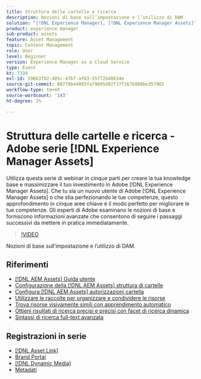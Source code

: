 ```yaml
---
title: Struttura delle cartelle e ricerca
description: Nozioni di base sull’impostazione e l’utilizzo di DAM
solution: "[!DNL Experience Manager], [!DNL Experience Manager Assets]"
product: experience manager
sub-product: assets
feature: Asset Management
topic: Content Management
role: User
level: Beginner
version: Experience Manager as a Cloud Service
type: Event
kt: 7338
exl-id: 596b3f82-405c-47bf-af63-55f72bd8634e
source-git-commit: 88778b44085fa79695d92f37f167b000be357965
workflow-type: tm+mt
source-wordcount: '143'
ht-degree: 2%

---
```


# Struttura delle cartelle e ricerca - Adobe serie [!DNL Experience Manager Assets]

Utilizza questa serie di webinar in cinque parti per creare la tua knowledge base e massimizzare il tuo investimento in Adobe [!DNL Experience Manager Assets]. Che tu sia un nuovo utente di Adobe [!DNL Experience Manager Assets] o che stia perfezionando le tue competenze, questo approfondimento in cinque aree chiave è il modo perfetto per migliorare le tue competenze. Gli esperti di Adobe esaminano le nozioni di base e forniscono informazioni avanzate che consentono di seguire i passaggi successivi da mettere in pratica immediatamente.

>[!VIDEO](https://video.tv.adobe.com/v/332135/?quality=12&learn=on&hidetitle=true)

Nozioni di base sull’impostazione e l’utilizzo di DAM.

## Riferimenti

* [[!DNL AEM Assets] Guida utente](https://experienceleague.adobe.com/en/docs/experience-manager-65/content/assets/assets)
* [Configurazione della  [!DNL AEM Assets] struttura di cartelle](https://experienceleague.adobe.com/en/docs/experience-manager-learn/assets/configuring/baseline-folders)
* [Configura [!DNL AEM Assets] autorizzazioni cartella](https://experienceleague.adobe.com/en/docs/experience-manager-learn/assets/configuring/baseline-permissions)
* [Utilizzare le raccolte per organizzare e condividere le risorse](https://experienceleague.adobe.com/en/docs/experience-manager-learn/assets/search-and-discovery/collections)
* [Trova risorse visivamente simili con apprendimento automatico](https://experienceleague.adobe.com/en/docs/experience-manager-learn/assets/search-and-discovery/search)
* [Ottieni risultati di ricerca precisi e precisi con facet di ricerca dinamica](https://experienceleague.adobe.com/en/docs/experience-manager-learn/assets/search-and-discovery/search)
* [Sintassi di ricerca full-text avanzata](https://experienceleague.adobe.com/en/docs/experience-manager-64/assets/using/gql-search#using)

## Registrazioni in serie

* [[!DNL Asset Link]](asset-link.md)
* [Brand Portal](brand-portal.md)
* [[!DNL Dynamic Media]](dynamic-media.md)
* [Metadati](metadata.md)
